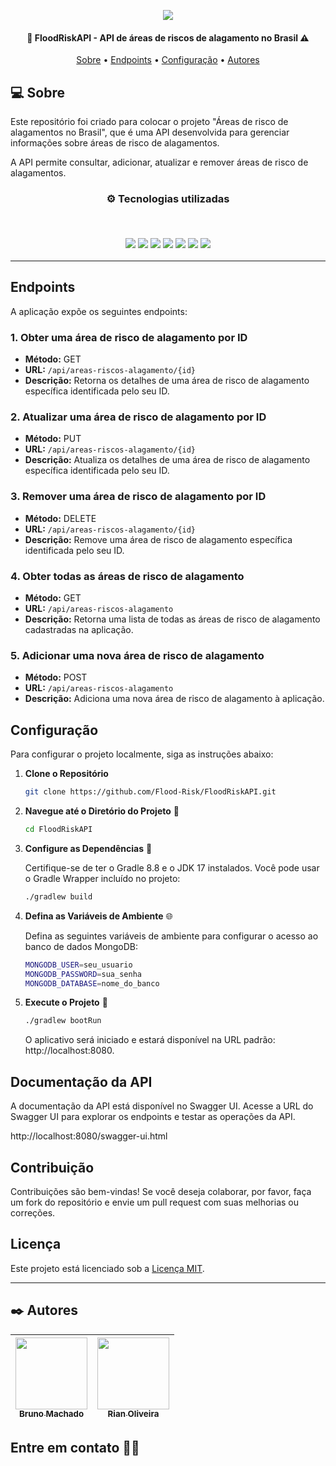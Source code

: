 <p align="center">
  <a href="https://floodrisk.fly.dev/swagger-ui/index.html#"><img src="https://github.com/user-attachments/assets/46d00ea7-63c5-42aa-8432-5187796e2dd7"/></a>
</p>

<h4 align="center">
  🌊 FloodRiskAPI - API de áreas de riscos de alagamento no Brasil ⚠️
</h4>

<p align="center">
 <a href="#-sobre">Sobre</a> •
 <a href="#endpoints">Endpoints</a> •
 <a href="#configuração">Configuração</a> •
 <a href="#%EF%B8%8F-autores">Autores</a>
</p>

## 💻 Sobre

Este repositório foi criado para colocar o projeto "Áreas de risco de alagamentos no Brasil", que é uma API desenvolvida para gerenciar informações sobre áreas de risco de alagamentos. 

A API permite consultar, adicionar, atualizar e remover áreas de risco de alagamentos.

<h3 align="center">
⚙️ Tecnologias utilizadas

<p>&nbsp;</p>
  <img src="https://img.shields.io/badge/java-%23ED8B00.svg?style=for-the-badge&logo=openjdk&logoColor=white"/>
  <img src="https://img.shields.io/badge/spring-%236DB33F.svg?style=for-the-badge&logo=spring&logoColor=white"/>
  <img src="https://img.shields.io/badge/Gradle-02303A.svg?style=for-the-badge&logo=Gradle&logoColor=white"/>
  <img src="https://img.shields.io/badge/mongodb-%47A248.svg?style=for-the-badge&logo=mongodb&logoColor=white"/>
  <img src="https://img.shields.io/badge/docker-%230db7ed.svg?style=for-the-badge&logo=docker&logoColor=white"/>
  <img src="https://img.shields.io/badge/junit5-%25A162.svg?style=for-the-badge&logo=junit5&logoColor=white"/>
  <img src="https://img.shields.io/badge/swagger-%85EA2D.svg?style=for-the-badge&logo=swagger&logoColor=white"/>
</h3>

---

## Endpoints

A aplicação expõe os seguintes endpoints:

### 1. **Obter uma área de risco de alagamento por ID**

- **Método:** GET
- **URL:** `/api/areas-riscos-alagamento/{id}`
- **Descrição:** Retorna os detalhes de uma área de risco de alagamento específica identificada pelo seu ID.

### 2. **Atualizar uma área de risco de alagamento por ID**

- **Método:** PUT
- **URL:** `/api/areas-riscos-alagamento/{id}`
- **Descrição:** Atualiza os detalhes de uma área de risco de alagamento específica identificada pelo seu ID.

### 3. **Remover uma área de risco de alagamento por ID**

- **Método:** DELETE
- **URL:** `/api/areas-riscos-alagamento/{id}`
- **Descrição:** Remove uma área de risco de alagamento específica identificada pelo seu ID.

### 4. **Obter todas as áreas de risco de alagamento**

- **Método:** GET
- **URL:** `/api/areas-riscos-alagamento`
- **Descrição:** Retorna uma lista de todas as áreas de risco de alagamento cadastradas na aplicação.

### 5. **Adicionar uma nova área de risco de alagamento**

- **Método:** POST
- **URL:** `/api/areas-riscos-alagamento`
- **Descrição:** Adiciona uma nova área de risco de alagamento à aplicação.

## Configuração

Para configurar o projeto localmente, siga as instruções abaixo:

1. **Clone o Repositório**

   ```bash
   git clone https://github.com/Flood-Risk/FloodRiskAPI.git
   ```

2. **Navegue até o Diretório do Projeto** 📂

   ```bash
   cd FloodRiskAPI
   ```

3. **Configure as Dependências** 🔧

   Certifique-se de ter o Gradle 8.8 e o JDK 17 instalados. Você pode usar o Gradle Wrapper incluído no projeto:

   ```bash
   ./gradlew build
    ```

4. **Defina as Variáveis de Ambiente** 🌐

   Defina as seguintes variáveis de ambiente para configurar o acesso ao banco de dados MongoDB:

   ```bash
   MONGODB_USER=seu_usuario
   MONGODB_PASSWORD=sua_senha
   MONGODB_DATABASE=nome_do_banco
   ```
   
5. **Execute o Projeto** 🚀

    ```bash
   ./gradlew bootRun
   ```

   O aplicativo será iniciado e estará disponível na URL padrão: http://localhost:8080.

## Documentação da API

A documentação da API está disponível no Swagger UI. Acesse a URL do Swagger UI para explorar os endpoints e testar 
as operações da API.

http://localhost:8080/swagger-ui.html

## Contribuição

Contribuições são bem-vindas! Se você deseja colaborar, por favor, faça um fork do repositório e envie um pull request com suas melhorias ou correções.

## Licença

Este projeto está licenciado sob a [Licença MIT](https://github.com/Flood-Risk/FloodRiskAPI/blob/main/LICENSE).

---

## ✒️ Autores

| [<img src="https://avatars.githubusercontent.com/u/75590326?v=4" width=115 > <br> <sub> Bruno Machado </sub>](https://github.com/brunomdrrosa) | [<img src="https://avatars.githubusercontent.com/u/85200529?v=4" width=115 > <br> <sub> Rian Oliveira </sub>](https://github.com/riandeoliveira) |
| :--------------------------------------------------------------------------------------------------------------------------------------------: | :---------------------------------------------------------------------------------------------------------------------------------------: |

<h2 >Entre em contato 🤙🏽</h2>

<div align="center">
<a href="https://linkedin.com/in/bruno-machado-da-rosa/" target="_blank"><img src="https://img.shields.io/badge/Bruno Machado da Rosa-0077B5?style=for-the-badge&logo=linkedin&logoColor=white" alt=""></a>
<a href="mailto:brunomdr46@gmail.com" target="_blank"><img src="https://img.shields.io/badge/brunomdr46@gmail.com-D14836?style=for-the-badge&logo=gmail&logoColor=white" alt=""></a>
</div>
